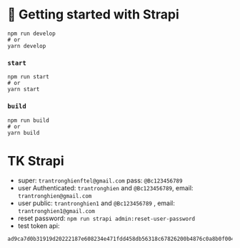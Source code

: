 # 🚀 Getting started with Strapi
```
npm run develop
# or
yarn develop
```

### `start`
```
npm run start
# or
yarn start
```

### `build`
```
npm run build
# or
yarn build
```

# TK Strapi
+ super: `trantronghienftel@gmail.com` pass: `@Bc123456789`
+ user Authenticated: `trantronghien` and `@Bc123456789`, email: `trantronghien@gmail.com`
+ user public: `trantronghien1` and `@Bc123456789` , email: `trantronghien1@gmail.com`
+ reset password: `npm run strapi admin:reset-user-password`
+ test token api: 
```
ad9ca7d0b31919d20222187e608234e471fdd458db56318c67826200b4876c0a8b0f00494f77cf18c7200ce0aa986f864fb95e2bb419ceb2d531607193c307466b5a0d048d64d87e2bf94fb2026bb0118df45275c4c5af54efbe066a6890364a526d1d67f5abf9aa8ee264253a399901ba67078908b25900daf303e978c9ad4e
```
